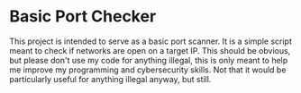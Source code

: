 # Basic Port Checker
This project is intended to serve as a basic port scanner. It is a simple script meant to check if networks are open on a target IP. This should be obvious, but please don't use my code for anything illegal, this is only meant to help me improve my programming and cybersecurity skills. Not that it would be particularly useful for anything illegal anyway, but still.
